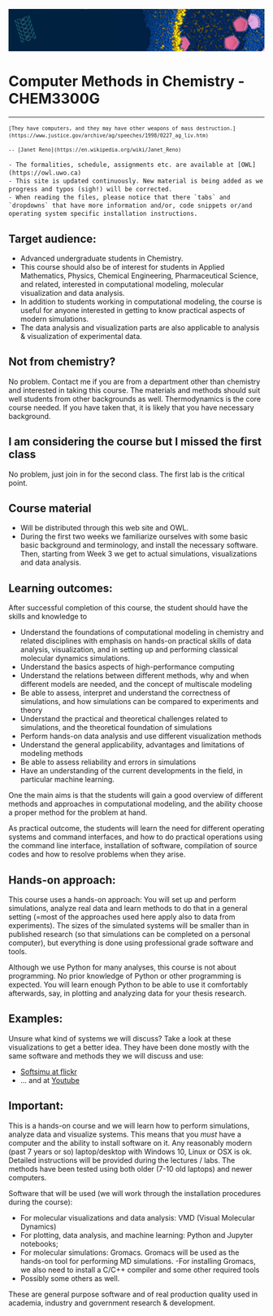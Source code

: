 ![](../images/header.jpg)


# Computer Methods in Chemistry - CHEM3300G

<hr>


<small>

```{epigraph}
[They have computers, and they may have other weapons of mass destruction.](https://www.justice.gov/archive/ag/speeches/1998/0227_ag_liv.htm)

-- [Janet Reno](https://en.wikipedia.org/wiki/Janet_Reno) 
```

</small>


```{important}
- The formalities, schedule, assignments etc. are available at [OWL](https://owl.uwo.ca)
- This site is updated continuously. New material is being added as we progress and typos (sigh!) will be corrected.
- When reading the files, please notice that there `tabs` and `dropdowns` that have more information and/or, code snippets or/and operating system specific installation instructions.
```

## Target audience:

- Advanced undergraduate students in Chemistry.
- This course should also be of interest for students in Applied Mathematics, Physics, Chemical Engineering, Pharmaceutical Science, and related, interested in computational modeling, molecular visualization and data analysis.
- In addition to students working in computational modeling, the course is useful for anyone interested in getting to know  practical aspects of modern simulations.
- The data analysis and visualization parts are also applicable to analysis & visualization of experimental data.

## Not from chemistry?

No problem. Contact me if you are from a department other than chemistry and interested in taking this course.  The materials and methods should suit well students from other backgrounds as well. Thermodynamics is the core course needed. If you have taken that, it is likely that you have necessary background. 

## I am considering the course but I missed the first class

No problem, just join in for the second class. The first lab is the critical point.

## Course material 

- Will be distributed through this web site and OWL.
- During the first two weeks we familiarize ourselves with some basic basic background and terminology, and install the necessary software. Then, starting from Week 3 we get to actual simulations, visualizations and data analysis. 

## Learning outcomes:

After successful completion of this course, the student should have the skills and knowledge to

- Understand the foundations of computational modeling in chemistry and related disciplines with emphasis on hands-on practical skills of data analysis, visualization, and in setting up and performing classical molecular dynamics simulations.
- Understand the basics aspects of high-performance computing
- Understand the relations between different methods, why and when different models are needed, and the concept of multiscale modeling
- Be able to assess, interpret and understand the correctness of simulations, and how simulations can be compared to experiments and theory
- Understand the practical and theoretical challenges related to simulations, and the theoretical foundation of simulations
- Perform hands-on data analysis and use different visualization methods
- Understand the general applicability, advantages and limitations of modeling methods
- Be able to assess reliability and errors in simulations
- Have an understanding of the current developments in the field, in particular machine learning.

One the main aims is that the students will gain  a good overview of different methods and approaches in computational modeling, and the ability choose a proper method for the problem at hand.

As practical outcome, the students will learn the need for different operating systems and command interfaces, and how to do practical operations using the command line interface, installation of software, compilation of source codes and how to resolve problems when they arise.


## Hands-on approach:

This course uses a hands-on approach: You will set up and perform simulations, analyze real data and learn methods to do that in a general setting (=most of the approaches used here apply also to data from experiments). The sizes of the simulated systems will be smaller than in published research (so that simulations can be completed on a personal computer), but everything is done using professional grade software and tools.

Although we use Python for many analyses, this course is not about programming. No prior knowledge of Python or other programming is expected. You will learn enough Python to be able to use it comfortably afterwards, say, in plotting and analyzing data for your thesis research.

## Examples:

Unsure what kind of systems we will discuss? Take a look at these visualizations to get a better idea. They have been done mostly with the same software and methods they we will discuss and use:

-  [Softsimu at flickr](https://www.flickr.com/photos/softsimu/)
-  ... and at [Youtube](https://www.youtube.com/user/softsimu/videos)

## Important: 

This is a hands-on course and we will learn how to perform simulations, analyze data and visualize systems. This means that you *must* have a computer and the ability to install software on it. Any reasonably modern (past 7 years or so) laptop/desktop with Windows 10, Linux or OSX is ok. Detailed instructions will be provided during the lectures / labs. The methods have been tested using both older (7-10 old laptops) and newer computers.

Software that will be used (we will work through the installation procedures during the course):

- For molecular visualizations and data analysis: VMD (Visual Molecular Dynamics)
- For plotting, data analysis, and machine learning: Python and Jupyter notebooks;
- For molecular simulations: Gromacs. Gromacs will be used as the hands-on tool for performing MD simulations. 
-For installing Gromacs, we also need to install a C/C++ compiler and some other required tools
- Possibly some others as well.


These are general purpose software and of real production quality used in academia, industry and government research & development.

